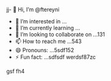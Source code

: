 jj- 👋 Hi, I’m @ftereyni
- 👀 I’m interested in ...
- 🌱 I’m currently learning ...
- 💞️ I’m looking to collaborate on ...131
- 📫 How to reach me ...543
- 😄 Pronouns: ...5sdf152
- ⚡ Fun fact: ...sdfsdf
werdsf87zc
<!---sdfdfgsdfsdfw66363
ftereyni/ftereyni is a ✨ special ✨ repository becausgere its `README.md` (thi65s file) appears on your GitHub promghhgmfile.45bgbg
You can click the Preview link to take a look at your uyuy.5
--->
gsf
fh4
